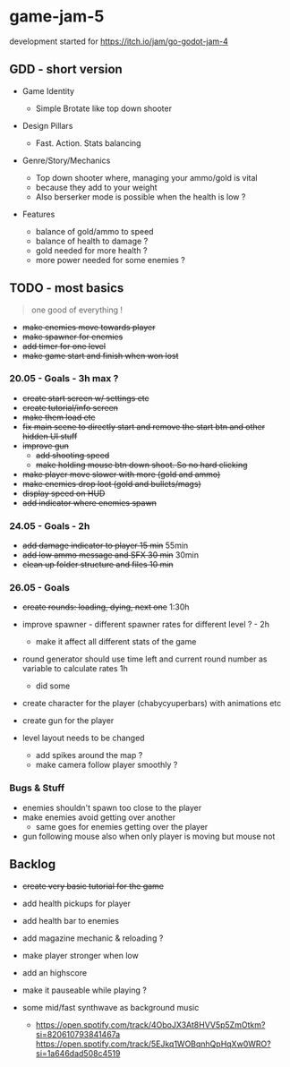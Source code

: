# game-jam-5
development started for https://itch.io/jam/go-godot-jam-4

## GDD - short version
- Game Identity
	- Simple Brotate like top down shooter

- Design Pillars
	- Fast. Action. Stats balancing

- Genre/Story/Mechanics
	- Top down shooter where, managing your ammo/gold is vital 
	- because they add to your weight
	- Also berserker mode is possible when the health is low ?

- Features
	- balance of gold/ammo to speed
	- balance of health to damage ?
	- gold needed for more health ?
	- more power needed for some enemies ?

## TODO - most basics
> one good of everything !

- ~~make enemies move towards player~~
- ~~make spawner for enemies~~
- ~~add timer for one level~~
- ~~make game start and finish when won lost~~

### 20.05 - Goals - 3h max ?
- ~~create start screen w/ settings etc~~
- ~~create tutorial/info screen~~
- ~~make them load etc~~
- ~~fix main scene to directly start and remove the start btn and other hidden UI stuff~~
- ~~improve gun~~
	- ~~add shooting speed~~
	- ~~make holding mouse btn down shoot. So no hard clicking~~
- ~~make player move slower with more (gold and ammo)~~ 
- ~~make enemies drop loot (gold and bullets/mags)~~
- ~~display speed on HUD~~
- ~~add indicator where enemies spawn~~

### 24.05 - Goals - 2h
- ~~add damage indicator to player 15 min~~ 55min
- ~~add low ammo message and SFX 30 min~~ 30min
- ~~clean up folder structure and files 10 min~~


### 26.05 - Goals
- ~~create rounds: loading, dying, next one~~ 1:30h
- improve spawner - different spawner rates for different level ? - 2h
	- make it affect all different stats of the game
- round generator should use time left and current round number as variable to calculate rates 1h
	- did some

- create character for the player (chabycyuperbars) with animations etc
- create gun for the player

- level layout needs to be changed	
	- add spikes around the map ?
	- make camera follow player smoothly ?

### Bugs & Stuff
- enemies shouldn't spawn too close to the player
- make enemies avoid getting over another
	- same goes for enemies getting over the player
- gun following mouse also when only player is moving but mouse not


## Backlog
- ~~create very basic tutorial for the game~~
- add health pickups for player
- add health bar to enemies
- add magazine mechanic & reloading ?
- make player stronger when low
- add an highscore
- make it pauseable while playing ?

- some mid/fast synthwave as background music
	- https://open.spotify.com/track/4OboJX3At8HVV5p5ZmOtkm?si=820610793841467a
	https://open.spotify.com/track/5EJkq1WOBqnhQpHqXw0WRO?si=1a646dad508c4519
